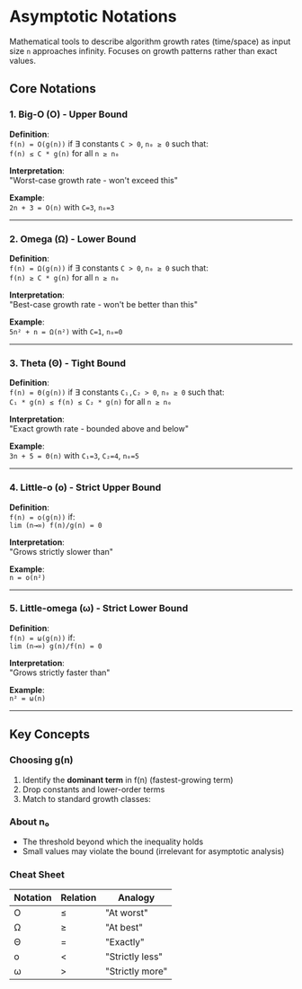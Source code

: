 # Asymptotic Notations

Mathematical tools to describe algorithm growth rates (time/space) as input size `n` approaches infinity. Focuses on growth patterns rather than exact values.

## Core Notations

### 1. Big-O (O) - Upper Bound
**Definition**:  
`f(n) = O(g(n))` if ∃ constants `C > 0`, `n₀ ≥ 0` such that:  
`f(n) ≤ C * g(n)` for all `n ≥ n₀`  

**Interpretation**:  
"Worst-case growth rate - won't exceed this"

**Example**:  
`2n + 3 = O(n)` with `C=3`, `n₀=3`

---

### 2. Omega (Ω) - Lower Bound
**Definition**:  
`f(n) = Ω(g(n))` if ∃ constants `C > 0`, `n₀ ≥ 0` such that:  
`f(n) ≥ C * g(n)` for all `n ≥ n₀`  

**Interpretation**:  
"Best-case growth rate - won't be better than this"

**Example**:  
`5n² + n = Ω(n²)` with `C=1`, `n₀=0`

---

### 3. Theta (Θ) - Tight Bound
**Definition**:  
`f(n) = Θ(g(n))` if ∃ constants `C₁,C₂ > 0`, `n₀ ≥ 0` such that:  
`C₁ * g(n) ≤ f(n) ≤ C₂ * g(n)` for all `n ≥ n₀`  

**Interpretation**:  
"Exact growth rate - bounded above and below"

**Example**:  
`3n + 5 = Θ(n)` with `C₁=3`, `C₂=4`, `n₀=5`

---

### 4. Little-o (o) - Strict Upper Bound
**Definition**:  
`f(n) = o(g(n))` if:  
`lim (n→∞) f(n)/g(n) = 0`  

**Interpretation**:  
"Grows strictly slower than"

**Example**:  
`n = o(n²)`

---

### 5. Little-omega (ω) - Strict Lower Bound
**Definition**:  
`f(n) = ω(g(n))` if:  
`lim (n→∞) g(n)/f(n) = 0`  

**Interpretation**:  
"Grows strictly faster than"

**Example**:  
`n² = ω(n)`

---

## Key Concepts

### Choosing g(n)
1. Identify the **dominant term** in f(n) (fastest-growing term)
2. Drop constants and lower-order terms
3. Match to standard growth classes:


### About n₀
- The threshold beyond which the inequality holds
- Small values may violate the bound (irrelevant for asymptotic analysis)

### Cheat Sheet
Notation | Relation | Analogy
--- | --- | ---
O | ≤ | "At worst"
Ω | ≥ | "At best"
Θ | = | "Exactly"
o | < | "Strictly less"
ω | > | "Strictly more"